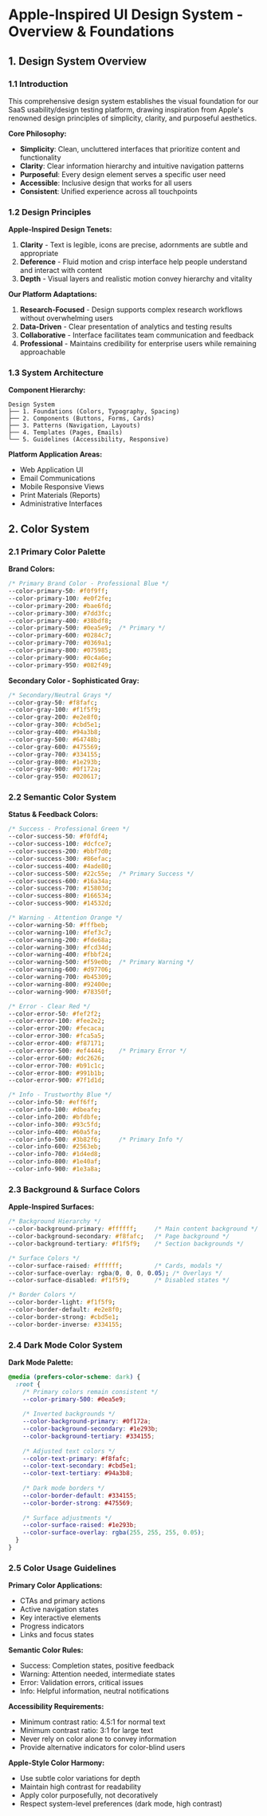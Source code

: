 # Apple-Inspired UI Design System - Overview & Foundations

## 1. Design System Overview

### 1.1 Introduction

This comprehensive design system establishes the visual foundation for our SaaS usability/design testing platform, drawing inspiration from Apple's renowned design principles of simplicity, clarity, and purposeful aesthetics.

**Core Philosophy:**
- **Simplicity**: Clean, uncluttered interfaces that prioritize content and functionality
- **Clarity**: Clear information hierarchy and intuitive navigation patterns
- **Purposeful**: Every design element serves a specific user need
- **Accessible**: Inclusive design that works for all users
- **Consistent**: Unified experience across all touchpoints

### 1.2 Design Principles

**Apple-Inspired Design Tenets:**

1. **Clarity** - Text is legible, icons are precise, adornments are subtle and appropriate
2. **Deference** - Fluid motion and crisp interface help people understand and interact with content
3. **Depth** - Visual layers and realistic motion convey hierarchy and vitality

**Our Platform Adaptations:**

1. **Research-Focused** - Design supports complex research workflows without overwhelming users
2. **Data-Driven** - Clear presentation of analytics and testing results
3. **Collaborative** - Interface facilitates team communication and feedback
4. **Professional** - Maintains credibility for enterprise users while remaining approachable

### 1.3 System Architecture

**Component Hierarchy:**
```
Design System
├── 1. Foundations (Colors, Typography, Spacing)
├── 2. Components (Buttons, Forms, Cards)
├── 3. Patterns (Navigation, Layouts)
├── 4. Templates (Pages, Emails)
└── 5. Guidelines (Accessibility, Responsive)
```

**Platform Application Areas:**
- Web Application UI
- Email Communications
- Mobile Responsive Views
- Print Materials (Reports)
- Administrative Interfaces

## 2. Color System

### 2.1 Primary Color Palette

**Brand Colors:**
```css
/* Primary Brand Color - Professional Blue */
--color-primary-50: #f0f9ff;
--color-primary-100: #e0f2fe;
--color-primary-200: #bae6fd;
--color-primary-300: #7dd3fc;
--color-primary-400: #38bdf8;
--color-primary-500: #0ea5e9;  /* Primary */
--color-primary-600: #0284c7;
--color-primary-700: #0369a1;
--color-primary-800: #075985;
--color-primary-900: #0c4a6e;
--color-primary-950: #082f49;
```

**Secondary Color - Sophisticated Gray:**
```css
/* Secondary/Neutral Grays */
--color-gray-50: #f8fafc;
--color-gray-100: #f1f5f9;
--color-gray-200: #e2e8f0;
--color-gray-300: #cbd5e1;
--color-gray-400: #94a3b8;
--color-gray-500: #64748b;
--color-gray-600: #475569;
--color-gray-700: #334155;
--color-gray-800: #1e293b;
--color-gray-900: #0f172a;
--color-gray-950: #020617;
```

### 2.2 Semantic Color System

**Status & Feedback Colors:**
```css
/* Success - Professional Green */
--color-success-50: #f0fdf4;
--color-success-100: #dcfce7;
--color-success-200: #bbf7d0;
--color-success-300: #86efac;
--color-success-400: #4ade80;
--color-success-500: #22c55e;  /* Primary Success */
--color-success-600: #16a34a;
--color-success-700: #15803d;
--color-success-800: #166534;
--color-success-900: #14532d;

/* Warning - Attention Orange */
--color-warning-50: #fffbeb;
--color-warning-100: #fef3c7;
--color-warning-200: #fde68a;
--color-warning-300: #fcd34d;
--color-warning-400: #fbbf24;
--color-warning-500: #f59e0b;  /* Primary Warning */
--color-warning-600: #d97706;
--color-warning-700: #b45309;
--color-warning-800: #92400e;
--color-warning-900: #78350f;

/* Error - Clear Red */
--color-error-50: #fef2f2;
--color-error-100: #fee2e2;
--color-error-200: #fecaca;
--color-error-300: #fca5a5;
--color-error-400: #f87171;
--color-error-500: #ef4444;    /* Primary Error */
--color-error-600: #dc2626;
--color-error-700: #b91c1c;
--color-error-800: #991b1b;
--color-error-900: #7f1d1d;

/* Info - Trustworthy Blue */
--color-info-50: #eff6ff;
--color-info-100: #dbeafe;
--color-info-200: #bfdbfe;
--color-info-300: #93c5fd;
--color-info-400: #60a5fa;
--color-info-500: #3b82f6;     /* Primary Info */
--color-info-600: #2563eb;
--color-info-700: #1d4ed8;
--color-info-800: #1e40af;
--color-info-900: #1e3a8a;
```

### 2.3 Background & Surface Colors

**Apple-Inspired Surfaces:**
```css
/* Background Hierarchy */
--color-background-primary: #ffffff;     /* Main content background */
--color-background-secondary: #f8fafc;   /* Page background */
--color-background-tertiary: #f1f5f9;    /* Section backgrounds */

/* Surface Colors */
--color-surface-raised: #ffffff;         /* Cards, modals */
--color-surface-overlay: rgba(0, 0, 0, 0.05); /* Overlays */
--color-surface-disabled: #f1f5f9;       /* Disabled states */

/* Border Colors */
--color-border-light: #f1f5f9;
--color-border-default: #e2e8f0;
--color-border-strong: #cbd5e1;
--color-border-inverse: #334155;
```

### 2.4 Dark Mode Color System

**Dark Mode Palette:**
```css
@media (prefers-color-scheme: dark) {
  :root {
    /* Primary colors remain consistent */
    --color-primary-500: #0ea5e9;
    
    /* Inverted backgrounds */
    --color-background-primary: #0f172a;
    --color-background-secondary: #1e293b;
    --color-background-tertiary: #334155;
    
    /* Adjusted text colors */
    --color-text-primary: #f8fafc;
    --color-text-secondary: #cbd5e1;
    --color-text-tertiary: #94a3b8;
    
    /* Dark mode borders */
    --color-border-default: #334155;
    --color-border-strong: #475569;
    
    /* Surface adjustments */
    --color-surface-raised: #1e293b;
    --color-surface-overlay: rgba(255, 255, 255, 0.05);
  }
}
```

### 2.5 Color Usage Guidelines

**Primary Color Applications:**
- CTAs and primary actions
- Active navigation states
- Key interactive elements
- Progress indicators
- Links and focus states

**Semantic Color Rules:**
- Success: Completion states, positive feedback
- Warning: Attention needed, intermediate states
- Error: Validation errors, critical issues
- Info: Helpful information, neutral notifications

**Accessibility Requirements:**
- Minimum contrast ratio: 4.5:1 for normal text
- Minimum contrast ratio: 3:1 for large text
- Never rely on color alone to convey information
- Provide alternative indicators for color-blind users

**Apple-Style Color Harmony:**
- Use subtle color variations for depth
- Maintain high contrast for readability
- Apply color purposefully, not decoratively
- Respect system-level preferences (dark mode, high contrast)